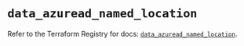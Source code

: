 # `data_azuread_named_location`

Refer to the Terraform Registry for docs: [`data_azuread_named_location`](https://registry.terraform.io/providers/hashicorp/azuread/2.49.1/docs/data-sources/named_location).
